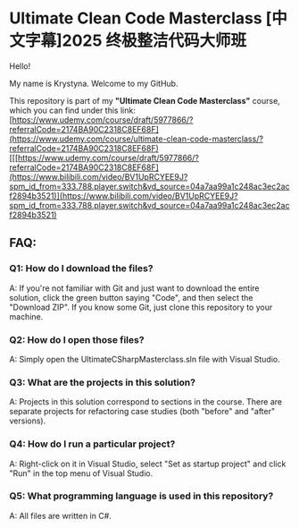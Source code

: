 # Ultimate Clean Code Masterclass [中文字幕]2025 终极整洁代码大师班

Hello! 

My name is Krystyna. Welcome to my GitHub.

This repository is part of my  **"Ultimate Clean Code Masterclass"** course, which you can find under this link: 
[https://www.udemy.com/course/draft/5977866/?referralCode=2174BA90C2318C8EF68F](https://www.udemy.com/course/ultimate-clean-code-masterclass/?referralCode=2174BA90C2318C8EF68F)
[[[https://www.udemy.com/course/draft/5977866/?referralCode=2174BA90C2318C8EF68F](https://www.bilibili.com/video/BV1UpRCYEE9J?spm_id_from=333.788.player.switch&vd_source=04a7aa99a1c248ac3ec2acf2894b3521)](https://www.bilibili.com/video/BV1UpRCYEE9J?spm_id_from=333.788.player.switch&vd_source=04a7aa99a1c248ac3ec2acf2894b3521)

## FAQ:

### Q1: How do I download the files?
A: If you're not familiar with Git and just want to download the entire solution, click the green button saying "Code", and then select the "Download ZIP". If you know some Git, just clone this repository to your machine.

### Q2: How do I open those files?
A: Simply open the UltimateCSharpMasterclass.sln file with Visual Studio. 

### Q3: What are the projects in this solution?
A: Projects in this solution correspond to sections in the course. There are separate projects for refactoring case studies (both "before" and "after" versions).

### Q4: How do I run a particular project?
A: Right-click on it in Visual Studio, select "Set as startup project" and click "Run" in the top menu of Visual Studio.

### Q5: What programming language is used in this repository?
A: All files are written in C#. 
